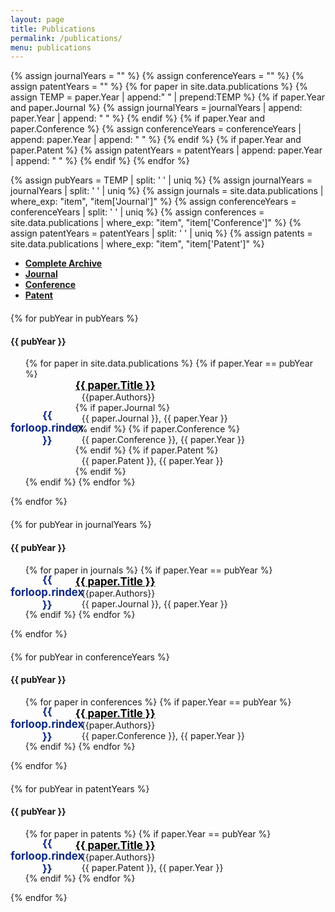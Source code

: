 ```yaml
---
layout: page
title: Publications
permalink: /publications/
menu: publications
---
```


{% assign journalYears = "" %}
{% assign conferenceYears = "" %}
{% assign patentYears = "" %}
{% for paper in site.data.publications %}
{% assign TEMP = paper.Year | append:" " | prepend:TEMP %}
{% if paper.Year and paper.Journal %}
{% assign journalYears = journalYears | append: paper.Year | append: " " %}
{% endif %}
{% if paper.Year and paper.Conference %}
{% assign conferenceYears = conferenceYears | append: paper.Year | append: " " %}
{% endif %}
{% if paper.Year and paper.Patent %}
{% assign patentYears = patentYears | append: paper.Year | append: " " %}
{% endif %}
{% endfor %}

{% assign pubYears = TEMP | split: ' ' | uniq %}
{% assign journalYears = journalYears | split: ' ' | uniq %}
{% assign journals = site.data.publications | where_exp: "item", "item['Journal']" %}
{% assign conferenceYears = conferenceYears | split: ' ' | uniq %}
{% assign conferences = site.data.publications | where_exp: "item", "item['Conference']" %}
{% assign patentYears = patentYears | split: ' ' | uniq %}
{% assign patents = site.data.publications | where_exp: "item", "item['Patent']" %}

<div id="myTabs" class="mb-4">
  <ul class="nav nav-tabs" style=" font-weight: bold;">
    <li class="nav-item">
      <a class="nav-link active" id="Total-tab" data-toggle="tab" href="#Total">Complete Archive</a>
    </li>
    <li class="nav-item">
      <a class="nav-link" id="Journal-tab" data-toggle="tab" href="#Journal">Journal</a>
    </li>
    <li class="nav-item">
      <a class="nav-link" id="Conference-tab" data-toggle="tab" href="#Conference">Conference</a>
    </li>
    <li class="nav-item">
      <a class="nav-link" id="Patent-tab" data-toggle="tab" href="#Patent">Patent</a>
    </li>
  </ul>

  <div class="tab-content">
    <div class="tab-pane fade show active" id="Total">
      <div class="row" id="publications">
        <section class="col-sm-12" style="margin-top: 20px;">
          {% for pubYear in pubYears %}
            <div class="card shadow mb-4">
              <h4 class="card-header"><strong>{{ pubYear }}</strong></h4>
              <ul class="card-body" >
                {% for paper in site.data.publications %}
                {% if paper.Year == pubYear %}
                  <li class="mb-2" style="margin-left:10px; list-style: none;">
                    <div style="display: flex; align-items: center; justify-content: center;">
                      <div style="width: 50px; height: 50px; margin-right: 20px;
                          text-align: center; display: flex; align-items: center; justify-content: center;
                          background-color: {% cycle '#5B8BC8','#D1E1FA' %}; border-radius: 50%; color: #0B2784;">
                        <strong><big>{{ forloop.rindex }}</big></strong>
                      </div>
                      <div style="flex: 1;">
                        <div>
                          <strong><big><a style="color: black; margin-top: 50px;" href="{{ paper.Link }}">{{ paper.Title }}</a></big></strong>
                        </div>
                        <div style="margin-left: 10px; margin-top: 0px;">
                          {{paper.Authors}}
                        </div>
                        {% if paper.Journal %}
                        <div style="margin-left: 10px; margin-top: 0px;">
                          {{ paper.Journal }}, {{ paper.Year }}
                        </div>
                        {% endif %}
                        {% if paper.Conference %}
                        <div style="margin-left: 10px; margin-top: 0px;">
                          {{ paper.Conference }}, {{ paper.Year }}
                        </div>
                        {% endif %}
                        {% if paper.Patent %}
                        <div style="margin-left: 10px; margin-top: 0px;">
                          {{ paper.Patent }}, {{ paper.Year }}
                        </div>
                        {% endif %}
                      </div>
                    </div>
                  </li>
                {% endif %}
                {% endfor %}
              </ul>
            </div>
          {% endfor %}
        </section>
      </div>
    </div>
    <div class="tab-pane fade" id="Journal">
      <div class="row" id="publications">
        <section class="col-sm-12" style="margin-top: 20px;">
          {% for pubYear in journalYears %}
            <div class="card shadow mb-4">
              <h4 class="card-header"><strong>{{ pubYear }}</strong></h4>
              <ul class="card-body" >
                {% for paper in journals %}
                  {% if paper.Year == pubYear %}
                    <li class="mb-2" style="margin-left:10px; list-style: none;">
                      <div style="display: flex; align-items: center; justify-content: center;">
                        <div style="width: 50px; height: 50px; margin-right: 20px;
                            text-align: center; display: flex; align-items: center; justify-content: center;
                            background-color: {% cycle '#5B8BC8','#D1E1FA' %}; border-radius: 50%; color: #0B2784;">
                          <strong><big>{{ forloop.rindex }}</big></strong>
                        </div>
                        <div style="flex: 1;">
                          <div>
                            <strong><big><a style="color: black; margin-top: 50px;" href="{{ paper.Link }}">{{ paper.Title }}</a></big></strong>
                          </div>
                          <div style="margin-left: 10px; margin-top: 0px;">
                            {{paper.Authors}}
                          </div>
                          <div style="margin-left: 10px; margin-top: 0px;">
                            {{ paper.Journal }}, {{ paper.Year }}
                          </div>
                        </div>
                      </div>
                    </li>
                  {% endif %}
                {% endfor %}
              </ul>
            </div>
          {% endfor %}
        </section>
      </div>
    </div>
    <div class="tab-pane fade" id="Conference">
      <div class="row" id="publications">
        <section class="col-sm-12" style="margin-top: 20px;">
          {% for pubYear in conferenceYears %}
            <div class="card shadow mb-4">
              <h4 class="card-header"><strong>{{ pubYear }}</strong></h4>
              <ul class="card-body" >
                {% for paper in conferences %}
                  {% if paper.Year == pubYear %}
                    <li class="mb-2" style="margin-left:10px; list-style: none;">
                      <div style="display: flex; align-items: center; justify-content: center;">
                        <div style="width: 50px; height: 50px; margin-right: 20px;
                            text-align: center; display: flex; align-items: center; justify-content: center;
                            background-color: {% cycle '#5B8BC8','#D1E1FA' %}; border-radius: 50%; color: #0B2784;">
                          <strong><big>{{ forloop.rindex }}</big></strong>
                        </div>
                        <div style="flex: 1;">
                          <div>
                            <strong><big><a style="color: black; margin-top: 50px;" href="{{ paper.Link }}">{{ paper.Title }}</a></big></strong>
                          </div>
                          <div style="margin-left: 10px; margin-top: 0px;">
                            {{paper.Authors}}
                          </div>
                          <div style="margin-left: 10px; margin-top: 0px;">
                            {{ paper.Conference }}, {{ paper.Year }}
                          </div>
                        </div>
                      </div>
                    </li>
                  {% endif %}
                {% endfor %}
              </ul>
            </div>
          {% endfor %}
        </section>
      </div>
    </div>
    <div class="tab-pane fade" id="Patent">
      <div class="row" id="publications">
        <section class="col-sm-12" style="margin-top: 20px;">
          {% for pubYear in patentYears %}
            <div class="card shadow mb-4">
              <h4 class="card-header"><strong>{{ pubYear }}</strong></h4>
              <ul class="card-body" >
                {% for paper in patents %}
                  {% if paper.Year == pubYear %}
                    <li class="mb-2" style="margin-left:10px; list-style: none;">
                      <div style="display: flex; align-items: center; justify-content: center;">
                        <div style="width: 50px; height: 50px; margin-right: 20px;
                            text-align: center; display: flex; align-items: center; justify-content: center;
                            background-color: {% cycle '#5B8BC8','#D1E1FA' %}; border-radius: 50%; color: #0B2784;">
                          <strong><big>{{ forloop.rindex }}</big></strong>
                        </div>
                        <div style="flex: 1;">
                          <div>
                            <strong><big><a style="color: black; margin-top: 50px;" href="{{ paper.Link }}">{{ paper.Title }}</a></big></strong>
                          </div>
                          <div style="margin-left: 10px; margin-top: 0px;">
                            {{paper.Authors}}
                          </div>
                          <div style="margin-left: 10px; margin-top: 0px;">
                            {{ paper.Patent }}, {{ paper.Year }}
                          </div>
                        </div>
                      </div>
                    </li>
                  {% endif %}
                {% endfor %}
              </ul>
            </div>
          {% endfor %}
        </section>
      </div>
    </div>

  </div>
</div>
